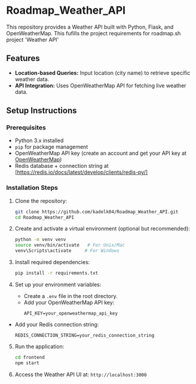 # Roadmap_Weather_API

This repository provides a Weather API built with Python, Flask, and OpenWeatherMap. 
This fufills the project requirements for roadmap.sh project 'Weather API'

## Features

- **Location-based Queries:** Input location (city name) to retrieve specific weather data.
- **API Integration:** Uses OpenWeatherMap API for fetching live weather data.

## Setup Instructions

### Prerequisites

- Python 3.x installed
- `pip` for package management
- OpenWeatherMap API key (create an account and get your API key at [OpenWeatherMap](https://openweathermap.org/api))
- Redis database + connection string at [https://redis.io/docs/latest/develop/clients/redis-py/]

### Installation Steps

1. Clone the repository:
   ```bash
   git clone https://github.com/kadelk04/Roadmap_Weather_API.git
   cd Roadmap_Weather_API
   ```

2. Create and activate a virtual environment (optional but recommended):
   ```bash
   python -m venv venv
   source venv/bin/activate   # For Unix/Mac
   venv\Scripts\activate     # For Windows
   ```

3. Install required dependencies:
   ```bash
   pip install -r requirements.txt
   ```

4. Set up your environment variables:
   - Create a `.env` file in the root directory.
   - Add your OpenWeatherMap API key:
     ```env
     API_KEY=your_openweathermap_api_key
     ```
  - Add your Redis connection string:
     ```env
     REDIS_CONNECTION_STRING=your_redis_connection_string
     ```

5. Run the application:
   ```bash
   cd frontend
   npm start
   ```

6. Access the Weather API UI at: `http://localhost:3000`
